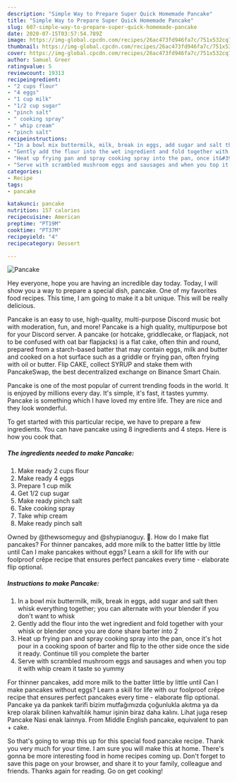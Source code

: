 ```yaml
---
description: "Simple Way to Prepare Super Quick Homemade Pancake"
title: "Simple Way to Prepare Super Quick Homemade Pancake"
slug: 607-simple-way-to-prepare-super-quick-homemade-pancake
date: 2020-07-15T03:57:54.789Z
image: https://img-global.cpcdn.com/recipes/26ac473fd946fa7c/751x532cq70/pancake-recipe-main-photo.jpg
thumbnail: https://img-global.cpcdn.com/recipes/26ac473fd946fa7c/751x532cq70/pancake-recipe-main-photo.jpg
cover: https://img-global.cpcdn.com/recipes/26ac473fd946fa7c/751x532cq70/pancake-recipe-main-photo.jpg
author: Samuel Greer
ratingvalue: 5
reviewcount: 19313
recipeingredient:
- "2 cups flour"
- "4 eggs"
- "1 cup milk"
- "1/2 cup sugar"
- "pinch salt"
- " cooking spray"
- " whip cream"
- "pinch salt"
recipeinstructions:
- "In a bowl mix buttermilk, milk, break in eggs, add sugar and salt then whisk everything together; you can alternate with your blender if you don&#39;t want to whisk"
- "Gently add the flour into the wet ingredient and fold together with your whisk or blender once you are done share barter into 2"
- "Heat up frying pan and spray cooking spray into the pan, once it&#39;s hot pour in a cooking spoon of barter and flip to the other side once the side it ready. Continue till you complete the barter"
- "Serve with scrambled mushroom eggs and sausages and when you top it with whip cream it taste so yummy"
categories:
- Recipe
tags:
- pancake

katakunci: pancake 
nutrition: 157 calories
recipecuisine: American
preptime: "PT19M"
cooktime: "PT37M"
recipeyield: "4"
recipecategory: Dessert

---
```



![Pancake](https://img-global.cpcdn.com/recipes/26ac473fd946fa7c/751x532cq70/pancake-recipe-main-photo.jpg)

Hey everyone, hope you are having an incredible day today. Today, I will show you a way to prepare a special dish, pancake. One of my favorites food recipes. This time, I am going to make it a bit unique. This will be really delicious.

Pancake is an easy to use, high-quality, multi-purpose Discord music bot with moderation, fun, and more! Pancake is a high quality, multipurpose bot for your Discord server. A pancake (or hotcake, griddlecake, or flapjack, not to be confused with oat bar flapjacks) is a flat cake, often thin and round, prepared from a starch-based batter that may contain eggs, milk and butter and cooked on a hot surface such as a griddle or frying pan, often frying with oil or butter. Flip CAKE, collect SYRUP and stake them with PancakeSwap, the best decentralized exchange on Binance Smart Chain.

Pancake is one of the most popular of current trending foods in the world. It is enjoyed by millions every day. It's simple, it's fast, it tastes yummy. Pancake is something which I have loved my entire life. They are nice and they look wonderful.


To get started with this particular recipe, we have to prepare a few ingredients. You can have pancake using 8 ingredients and 4 steps. Here is how you cook that.

<!--inarticleads1-->

##### The ingredients needed to make Pancake:

1. Make ready 2 cups flour
1. Make ready 4 eggs
1. Prepare 1 cup milk
1. Get 1/2 cup sugar
1. Make ready pinch salt
1. Take  cooking spray
1. Take  whip cream
1. Make ready pinch salt


Owned by @thewsomeguy and @shypianoguy. 🥞. How do I make flat pancakes? For thinner pancakes, add more milk to the batter little by little until Can I make pancakes without eggs? Learn a skill for life with our foolproof crêpe recipe that ensures perfect pancakes every time - elaborate flip optional. 

<!--inarticleads2-->

##### Instructions to make Pancake:

1. In a bowl mix buttermilk, milk, break in eggs, add sugar and salt then whisk everything together; you can alternate with your blender if you don&#39;t want to whisk
1. Gently add the flour into the wet ingredient and fold together with your whisk or blender once you are done share barter into 2
1. Heat up frying pan and spray cooking spray into the pan, once it&#39;s hot pour in a cooking spoon of barter and flip to the other side once the side it ready. Continue till you complete the barter
1. Serve with scrambled mushroom eggs and sausages and when you top it with whip cream it taste so yummy


For thinner pancakes, add more milk to the batter little by little until Can I make pancakes without eggs? Learn a skill for life with our foolproof crêpe recipe that ensures perfect pancakes every time - elaborate flip optional. Pancake ya da pankek tarifi bizim mutfağımızda çoğunlukla akıtma ya da krep olarak bilinen kahvaltılık hamur işinin biraz daha kalını. Lihat juga resep Pancake Nasi enak lainnya. From Middle English pancake, equivalent to pan +‎ cake. 

So that's going to wrap this up for this special food pancake recipe. Thank you very much for your time. I am sure you will make this at home. There's gonna be more interesting food in home recipes coming up. Don't forget to save this page on your browser, and share it to your family, colleague and friends. Thanks again for reading. Go on get cooking!
